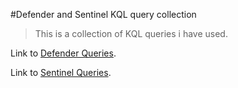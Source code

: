 #Defender and Sentinel KQL query collection 

>This is a collection of KQL queries i have used.

Link to [Defender Queries](https://github.com/mikkelhjeds/Defender-Sentinel-Queries/blob/main/Defender-Queries.md).

Link to [Sentinel Queries](https://github.com/mikkelhjeds/Defender-Sentinel-Queries/blob/main/SentinelQueries.md).
